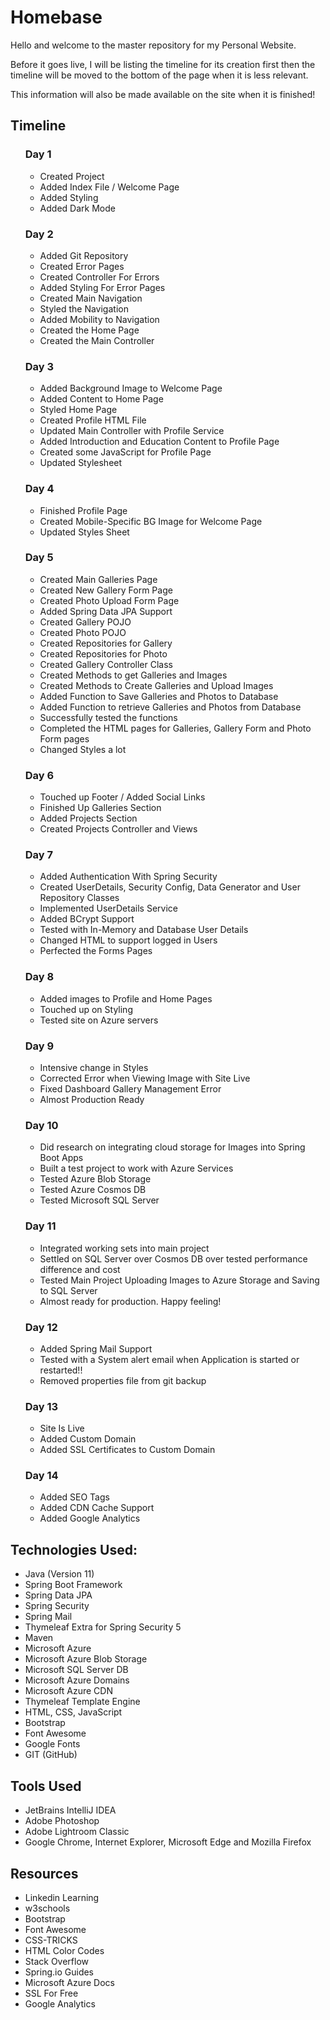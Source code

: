 <h1>Homebase</h1>
<p>Hello and welcome to the master repository for my Personal Website.</p>
<p>Before it goes live, I will be listing the timeline for its creation first then the timeline will be moved to the bottom of the page when it is less relevant.</p>
<p>This information will also be made available on the site when it is finished!</p>
<h2>Timeline</h2>
<ul>
    <h3>Day 1</h3>
    <ul>
        <li>Created Project</li>
        <li>Added Index File / Welcome Page</li>
        <li>Added Styling</li>
        <li>Added Dark Mode</li>
    </ul>
    <h3>Day 2</h3>
        <ul>
            <li>Added Git Repository</li>
            <li>Created Error Pages</li>
            <li>Created Controller For Errors</li>
            <li>Added Styling For Error Pages</li>
            <li>Created Main Navigation</li>
            <li>Styled the Navigation</li>
            <li>Added Mobility to Navigation</li>
            <li>Created the Home Page</li>
            <li>Created the Main Controller</li>
        </ul>
    <h3>Day 3</h3>
    <ul>
        <li>Added Background Image to Welcome Page</li>
        <li>Added Content to Home Page</li>
        <li>Styled Home Page</li>
        <li>Created Profile HTML File</li>
        <li>Updated Main Controller with Profile Service</li>
        <li>Added Introduction and Education Content to Profile Page</li>
        <li>Created some JavaScript for Profile Page</li>
        <li>Updated Stylesheet</li>
    </ul>
    <h3>Day 4</h3>
    <ul>
        <li>Finished Profile Page</li>
        <li>Created Mobile-Specific BG Image for Welcome Page</li>
        <li>Updated Styles Sheet</li>
    </ul>
    <h3>Day 5</h3>
    <ul>
        <li>Created Main Galleries Page</li>
        <li>Created New Gallery Form Page</li>
        <li>Created Photo Upload Form Page</li>
        <li>Added Spring Data JPA Support</li>
        <li>Created Gallery POJO</li>
        <li>Created Photo POJO</li>
        <li>Created Repositories for Gallery</li>
        <li>Created Repositories for Photo</li>
        <li>Created Gallery Controller Class</li>
        <li>Created Methods to get Galleries and Images</li>
        <li>Created Methods to Create Galleries and Upload Images</li>
        <li>Added Function to Save Galleries and Photos to Database</li>
        <li>Added Function to retrieve Galleries and Photos from Database</li>
        <li>Successfully tested the functions</li>
        <li>Completed the HTML pages for Galleries, Gallery Form and Photo Form pages</li>
        <li>Changed Styles a lot</li>
    </ul>
    <h3>Day 6</h3>
    <ul>
        <li>Touched up Footer / Added Social Links</li>
        <li>Finished Up Galleries Section</li>
        <li>Added Projects Section</li>
        <li>Created Projects Controller and Views</li>
    </ul>
    <h3>Day 7</h3>
    <ul>
        <li>Added Authentication With Spring Security</li>
        <li>Created UserDetails, Security Config, Data Generator and User Repository Classes</li>
        <li>Implemented UserDetails Service</li>
        <li>Added BCrypt Support</li>
        <li>Tested with In-Memory and Database User Details</li>
        <li>Changed HTML to support logged in Users</li>
        <li>Perfected the Forms Pages</li>
    </ul>
    <h3>Day 8</h3>
    <ul>
        <li>Added images to Profile and Home Pages</li>
        <li>Touched up on Styling</li>
        <li>Tested site on Azure servers</li>
    </ul>
    <h3>Day 9</h3>
    <ul>
        <li>Intensive change in Styles</li>
        <li>Corrected Error when Viewing Image with Site Live</li>
        <li>Fixed Dashboard Gallery Management Error</li>
        <li>Almost Production Ready</li>
    </ul>
    <h3>Day 10</h3>
    <ul>
        <li>Did research on integrating cloud storage for Images into Spring Boot Apps</li>
        <li>Built a test project to work with Azure Services</li>
        <li>Tested Azure Blob Storage</li>
        <li>Tested Azure Cosmos DB</li>
        <li>Tested Microsoft SQL Server</li>
    </ul>
    <h3>Day 11</h3>
    <ul>
        <li>Integrated working sets into main project</li>
        <li>Settled on SQL Server over Cosmos DB over tested performance difference and cost</li>
        <li>Tested Main Project Uploading Images to Azure Storage and Saving to SQL Server</li>
        <li>Almost ready for production. Happy feeling!</li>
    </ul>
    <h3>Day 12</h3>
    <ul>
        <li>Added Spring Mail Support</li>
        <li>Tested with a System alert email when Application is started or restarted!!</li>
        <li>Removed properties file from git backup</li>
    </ul>
    <h3>Day 13</h3>
    <ul>
        <li>Site Is Live</li>
        <li>Added Custom Domain</li>
        <li>Added SSL Certificates to Custom Domain</li>
    </ul>
    <h3>Day 14</h3>
    <ul>
        <li>Added SEO Tags</li>
        <li>Added CDN Cache Support</li>
        <li>Added Google Analytics</li>
    </ul>
</ul>

<h2>Technologies Used:</h2>
<ul>
    <li>Java (Version 11)</li>
    <li>Spring Boot Framework</li>
    <li>Spring Data JPA</li>
    <li>Spring Security</li>
    <li>Spring Mail</li>
    <li>Thymeleaf Extra for Spring Security 5</li>
    <li>Maven</li>
    <li>Microsoft Azure</li>
    <li>Microsoft Azure Blob Storage</li>
    <li>Microsoft SQL Server DB</li>
    <li>Microsoft Azure Domains</li>
    <li>Microsoft Azure CDN</li>
    <li>Thymeleaf Template Engine</li>
    <li>HTML, CSS, JavaScript</li>
    <li>Bootstrap</li>
    <li>Font Awesome</li>
    <li>Google Fonts</li>
    <li>GIT (GitHub)</li>
</ul>

<h2>Tools Used</h2>
<ul>
    <li>JetBrains IntelliJ IDEA</li>
    <li>Adobe Photoshop</li>
    <li>Adobe Lightroom Classic</li>
    <li>Google Chrome, Internet Explorer, Microsoft Edge and Mozilla Firefox</li>
</ul>

<h2>Resources</h2>
<ul>
    <li>Linkedin Learning</li>
    <li>w3schools</li>
    <li>Bootstrap</li>
    <li>Font Awesome</li>
    <li>CSS-TRICKS</li>
    <li>HTML Color Codes</li>
    <li>Stack Overflow</li>
    <li>Spring.io Guides</li>
    <li>Microsoft Azure Docs</li>
    <li>SSL For Free</li>
    <li>Google Analytics</li>
</ul>
